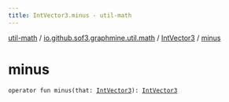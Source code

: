 ```yaml
---
title: IntVector3.minus - util-math
---
```


[util-math](../../index.html) / [io.github.sof3.graphmine.util.math](../index.html) / [IntVector3](index.html) / [minus](./minus.html)

# minus

`operator fun minus(that: `[`IntVector3`](index.html)`): `[`IntVector3`](index.html)